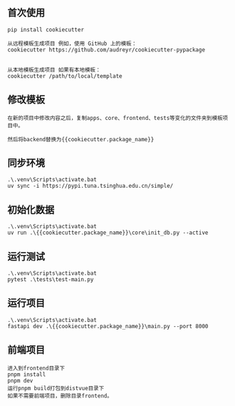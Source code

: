 ## 首次使用
```
pip install cookiecutter

从远程模板生成项目 例如，使用 GitHub 上的模板：
cookiecutter https://github.com/audreyr/cookiecutter-pypackage


从本地模板生成项目 如果有本地模板：
cookiecutter /path/to/local/template
```
## 修改模板
```
在新的项目中修改内容之后，复制apps、core、frontend、tests等变化的文件夹到模板项目中。

然后将backend替换为{{cookiecutter.package_name}}
```

## 同步环境
```shell
.\.venv\Scripts\activate.bat
uv sync -i https://pypi.tuna.tsinghua.edu.cn/simple/
```

## 初始化数据

```shell
.\.venv\Scripts\activate.bat
uv run .\{{cookiecutter.package_name}}\core\init_db.py --active
```

## 运行测试

```shell
.\.venv\Scripts\activate.bat
pytest .\tests\test-main.py
```
## 运行项目

```shell
.\.venv\Scripts\activate.bat
fastapi dev .\{{cookiecutter.package_name}}\main.py --port 8000
```


## 前端项目
```
进入到frontend目录下
pnpm install
pnpm dev
运行pnpm build打包到distvue目录下
如果不需要前端项目，删除目录frontend。

```